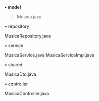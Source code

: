 **• model**

>Musica.java

• repository

MusicaRepository.java

• service

MusicaService.java MusicaServiceImpl.java

• shared

MusicaDto.java

• controller

MusicaController.java